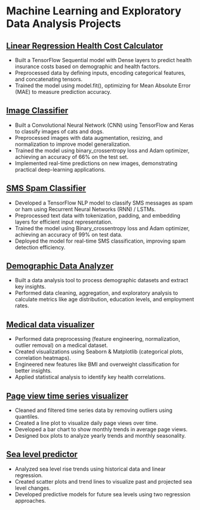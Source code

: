 # Machine Learning and Exploratory Data Analysis Projects

## [Linear Regression Health Cost Calculator](https://github.com/ss159-shubham/machine-learning-projects/blob/main/predict_health_costs_with_regression.ipynb)
  - Built a TensorFlow Sequential model with Dense layers to predict health insurance costs based on demographic and health factors.
  - Preprocessed data by defining inputs, encoding categorical features, and concatenating tensors.
  - Trained the model using model.fit(), optimizing for Mean Absolute Error (MAE) to measure prediction accuracy.


## [Image Classifier](https://github.com/ss159-shubham/machine-learning-projects/blob/main/cat_and_dog_image_classifier.ipynb)
  - Built a Convolutional Neural Network (CNN) using TensorFlow and Keras to classify images of cats and dogs.
  - Preprocessed images with data augmentation, resizing, and normalization to improve model generalization.
  - Trained the model using binary_crossentropy loss and Adam optimizer, achieving an accuracy of 66% on the test set.
  - Implemented real-time predictions on new images, demonstrating practical deep-learning applications.


## [SMS Spam Classifier](https://github.com/ss159-shubham/machine-learning-projects/blob/main/sms_text_classification.ipynb)
  - Developed a TensorFlow NLP model to classify SMS messages as spam or ham using Recurrent Neural Networks (RNN) / LSTMs.
  - Preprocessed text data with tokenization, padding, and embedding layers for efficient input representation.
  - Trained the model using Binary_crossentropy loss and Adam optimizer, achieving an accuracy of 99% on test data.
  - Deployed the model for real-time SMS classification, improving spam detection efficiency.

  
## [Demographic Data Analyzer](https://github.com/ss159-shubham/ML-and-EDA-projects/blob/main/Demographic%20Data%20Analyzer/Demographic%20Data%20Analyzer.ipynb)
  - Built a data analysis tool to process demographic datasets and extract key insights.
  - Performed data cleaning, aggregation, and exploratory analysis to calculate metrics like age distribution, education levels, and employment rates.


## [Medical data visualizer](https://github.com/ss159-shubham/ML-and-EDA-projects/blob/main/medical_data_visualizer/medical_data_visualizer.ipynb)
  - Performed data preprocessing (feature engineering, normalization, outlier removal) on a medical dataset.
  - Created visualizations using Seaborn & Matplotlib (categorical plots, correlation heatmaps).
  - Engineered new features like BMI and overweight classification for better insights.
  - Applied statistical analysis to identify key health correlations.


## [Page view time series visualizer](https://github.com/ss159-shubham/ML-and-EDA-projects/blob/main/Page%20View%20Time%20Series%20Visualizer/Page%20View%20Time%20Series%20Visualizer.ipynb)
  - Cleaned and filtered time series data by removing outliers using quantiles.
  - Created a line plot to visualize daily page views over time.
  - Developed a bar chart to show monthly trends in average page views.
  - Designed box plots to analyze yearly trends and monthly seasonality.


## [Sea level predictor](https://github.com/ss159-shubham/ML-and-EDA-projects/blob/main/Sea%20Level%20Predictor/Sea%20Level%20Predictor.ipynb) 
  - Analyzed sea level rise trends using historical data and linear regression.
  - Created scatter plots and trend lines to visualize past and projected sea level changes.
  - Developed predictive models for future sea levels using two regression approaches.
